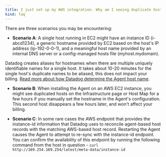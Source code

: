 ```yaml
---
title: I just set up my AWS integration. Why am I seeing duplicate hosts?
kind: faq
---
```


There are three scenarios you may be encountering:

* **Scenario A**: A single host running in EC2 might have an instance ID (i-abcd1234), a generic hostname provided by EC2 based on the host's IP address (ip-192-0-0-1), and a meaningful host name provided by an internal DNS server or a config-managed hosts file (myhost.mydomain).

Datadog creates aliases for hostnames when there are multiple uniquely identifiable names for a single host. It takes about 10-20 minutes for the single host's duplicate names to be aliased, this does not impact your billing. [Read more about how Datadog determine the Agent host name][1].

* **Scenario B**: When installing the Agent on an AWS EC2 instance, you might see duplicated hosts on the Infrastructure page or Host Map for a few hours if you manually set the hostname in the Agent's configuration. This second host disappears a few hours later, and won't affect your billing.

* **Scenario C**: In some rare cases the AWS endpoint that provides the instance-id information that Datadog uses to reconcile agent-based host records with the matching AWS-based host record. Restarting the Agent causes the Agent to attempt to re-sync with the instance-id endpoint. You can confirm the availability of this endpoint by running the following command from the host in question - `curl http://169.254.169.254/latest/meta-data/instance-id`

[1]: /agent/faq/how-datadog-agent-determines-the-hostname/#pagetitle
